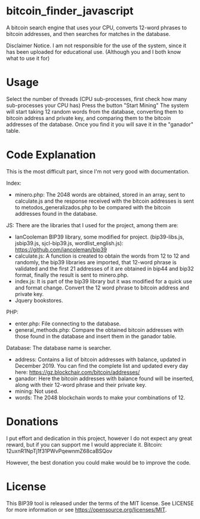 # bitcoin_finder_javascript
A bitcoin search engine that uses your CPU, converts 12-word phrases to bitcoin addresses, and then searches for matches in the database.

Disclaimer Notice.
I am not responsible for the use of the system, since it has been uploaded for educational use. (Although you and I both know what to use it for)

# Usage
Select the number of threads (CPU sub-processes, first check how many sub-processes your CPU has)
Press the button "Start Mining"
The system will start taking 12 random words from the database, converting them to bitcoin address and private key, and comparing them to the bitcoin addresses of the database. Once you find it you will save it in the "ganador" table.

# Code Explanation

This is the most difficult part, since I'm not very good with documentation.

Index:
- minero.php: The 2048 words are obtained, stored in an array, sent to calculate.js and the response received with the bitcoin addresses is sent to metodos_generalizados.php to be compared with the bitcoin addresses found in the database.

JS:
There are the libraries that I used for the project, among them are:
- IanCooleman BIP39 library, some modified for project. (bip39-libs.js, jsbip39.js, sjcl-bip39.js, wordlist_english.js): https://github.com/iancoleman/bip39
- calculate.js: A function is created to obtain the words from 12 to 12 and randomly, the bip39 libraries are imported, that 12-word phrase is validated and the first 21 addresses of it are obtained in bip44 and bip32 format, finally the result is sent to minero.php.
- index.js: It is part of the bip39 library but it was modified for a quick use and format change. Convert the 12 word phrase to bitcoin address and private key.
- Jquery bookstores.

PHP:
- enter.php: File connecting to the database.
- general_methods.php: Compare the obtained bitcoin addresses with those found in the database and insert them in the ganador table.

Database:
The database name is searcher.
- address: Contains a list of bitcoin addresses with balance, updated in December 2019. You can find the complete list and updated every day here: https://gz.blockchair.com/bitcoin/addresses/
- ganador: Here the bitcoin addresses with balance found will be inserted, along with their 12-word phrase and their private key.
- mining: Not used.
- words: The 2048 blockchain words to make your combinations of 12.

# Donations
I put effort and dedication in this project, however I do not expect any great reward, but if you can support me I would appreciate it.
Bitcoin: 12uxnR1NpTj1f31PWvPqewnmZ68caBSQov

However, the best donation you could make would be to improve the code.

# License

This BIP39 tool is released under the terms of the MIT license. See LICENSE for more information or see https://opensource.org/licenses/MIT.
